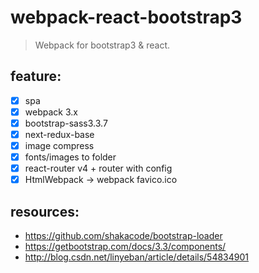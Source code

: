 # webpack-react-bootstrap3
> Webpack for bootstrap3 & react.

## feature:
+ [x] spa 
+ [x] webpack 3.x
+ [x] bootstrap-sass3.3.7
+ [x] next-redux-base
+ [x] image compress
+ [x] fonts/images to folder
+ [x] react-router v4 + router with config
+ [x] HtmlWebpack -> webpack favico.ico

## resources:
+ https://github.com/shakacode/bootstrap-loader
+ https://getbootstrap.com/docs/3.3/components/
+ http://blog.csdn.net/linyeban/article/details/54834901